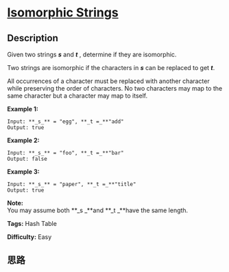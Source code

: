 # [Isomorphic Strings][title]

## Description

Given two strings **_s_** and **_t_** , determine if they are isomorphic.

Two strings are isomorphic if the characters in **_s_** can be replaced to get
**_t_**.

All occurrences of a character must be replaced with another character while
preserving the order of characters. No two characters may map to the same
character but a character may map to itself.

**Example 1:**
            Input: **_s_** = "egg", **_t =_**"add"    Output: true    

**Example 2:**
            Input: **_s_** = "foo", **_t =_**"bar"    Output: false

**Example 3:**
            Input: **_s_** = "paper", **_t =_**"title"    Output: true

**Note:**  
You may assume both **_s  _**and **_t  _**have the same length.


**Tags:** Hash Table

**Difficulty:** Easy

## 思路

[title]: https://leetcode.com/problems/isomorphic-strings
